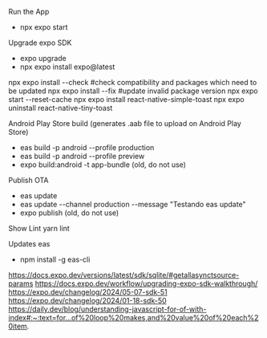 Run the App
- npx expo start 

Upgrade expo SDK
- expo upgrade
- npx expo install expo@latest

npx expo install --check #check compatibility and packages which need to be updated
npx expo install --fix #update invalid package version
npx expo start --reset-cache
npx expo install react-native-simple-toast
npx expo uninstall react-native-tiny-toast

Android Play Store build (generates .aab file to upload on Android Play Store)
- eas build -p android --profile production
- eas build -p android --profile preview
- expo build:android -t app-bundle (old, do not use)

Publish OTA
- eas update
- eas update --channel production --message "Testando eas update"
- expo publish (old, do not use)

Show Lint
yarn lint

Updates eas
- npm install -g eas-cli


https://docs.expo.dev/versions/latest/sdk/sqlite/#getallasynctsource-params
https://docs.expo.dev/workflow/upgrading-expo-sdk-walkthrough/
https://expo.dev/changelog/2024/05-07-sdk-51
https://expo.dev/changelog/2024/01-18-sdk-50
https://daily.dev/blog/understanding-javascript-for-of-with-index#:~:text=for...of%20loop%20makes,and%20value%20of%20each%20item.



